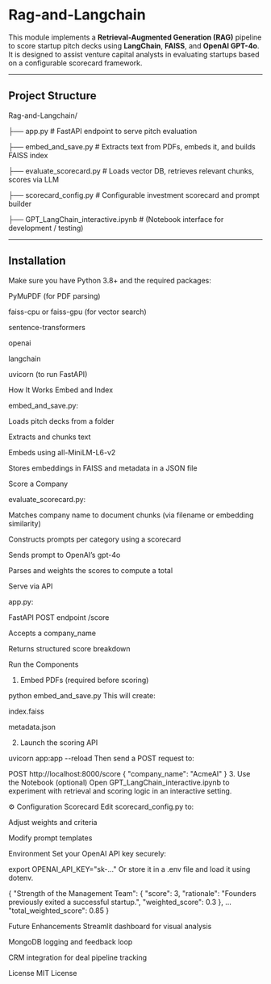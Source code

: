 # Rag-and-Langchain

This module implements a **Retrieval-Augmented Generation (RAG)** pipeline to score startup pitch decks using **LangChain**, **FAISS**, and **OpenAI GPT-4o**. It is designed to assist venture capital analysts in evaluating startups based on a configurable scorecard framework.

---

## Project Structure

Rag-and-Langchain/

├── app.py # FastAPI endpoint to serve pitch evaluation

├── embed_and_save.py # Extracts text from PDFs, embeds it, and builds FAISS index

├── evaluate_scorecard.py # Loads vector DB, retrieves relevant chunks, scores via LLM

├── scorecard_config.py # Configurable investment scorecard and prompt builder

├── GPT_LangChain_interactive.ipynb # (Notebook interface for development / testing)


---

## Installation

Make sure you have Python 3.8+ and the required packages:


PyMuPDF (for PDF parsing)

faiss-cpu or faiss-gpu (for vector search)

sentence-transformers

openai

langchain

uvicorn (to run FastAPI)

How It Works
Embed and Index

embed_and_save.py:

Loads pitch decks from a folder

Extracts and chunks text

Embeds using all-MiniLM-L6-v2

Stores embeddings in FAISS and metadata in a JSON file

Score a Company

evaluate_scorecard.py:

Matches company name to document chunks (via filename or embedding similarity)

Constructs prompts per category using a scorecard

Sends prompt to OpenAI’s gpt-4o

Parses and weights the scores to compute a total

Serve via API

app.py:

FastAPI POST endpoint /score

Accepts a company_name

Returns structured score breakdown

Run the Components
1. Embed PDFs (required before scoring)

python embed_and_save.py
This will create:

index.faiss

metadata.json

2. Launch the scoring API
   
uvicorn app:app --reload
Then send a POST request to:


POST http://localhost:8000/score
{
  "company_name": "AcmeAI"
}
3. Use the Notebook (optional)
Open GPT_LangChain_interactive.ipynb to experiment with retrieval and scoring logic in an interactive setting.

⚙️ Configuration
Scorecard
Edit scorecard_config.py to:

Adjust weights and criteria

Modify prompt templates

Environment
Set your OpenAI API key securely:

export OPENAI_API_KEY="sk-..."
Or store it in a .env file and load it using dotenv.


{
  "Strength of the Management Team": {
    "score": 3,
    "rationale": "Founders previously exited a successful startup.",
    "weighted_score": 0.3
  },
  ...
  "total_weighted_score": 0.85
}

Future Enhancements
Streamlit dashboard for visual analysis

MongoDB logging and feedback loop

CRM integration for deal pipeline tracking

License
MIT License
